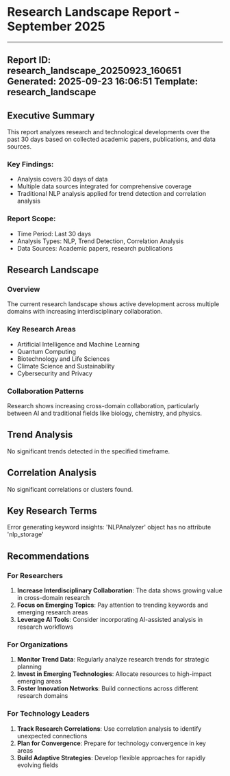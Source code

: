 # Research Landscape Report - September 2025

---
**Report ID:** research_landscape_20250923_160651
**Generated:** 2025-09-23 16:06:51
**Template:** research_landscape
---

## Executive Summary

This report analyzes research and technological developments over the past 30 days based on collected academic papers, publications, and data sources.

### Key Findings:
- Analysis covers 30 days of data
- Multiple data sources integrated for comprehensive coverage
- Traditional NLP analysis applied for trend detection and correlation analysis

### Report Scope:
- Time Period: Last 30 days
- Analysis Types: NLP, Trend Detection, Correlation Analysis
- Data Sources: Academic papers, research publications


## Research Landscape

### Overview
The current research landscape shows active development across multiple domains with increasing interdisciplinary collaboration.

### Key Research Areas
- Artificial Intelligence and Machine Learning
- Quantum Computing 
- Biotechnology and Life Sciences
- Climate Science and Sustainability
- Cybersecurity and Privacy

### Collaboration Patterns
Research shows increasing cross-domain collaboration, particularly between AI and traditional fields like biology, chemistry, and physics.


## Trend Analysis

No significant trends detected in the specified timeframe.


## Correlation Analysis

No significant correlations or clusters found.


## Key Research Terms

Error generating keyword insights: 'NLPAnalyzer' object has no attribute 'nlp_storage'


## Recommendations

### For Researchers
1. **Increase Interdisciplinary Collaboration**: The data shows growing value in cross-domain research
2. **Focus on Emerging Topics**: Pay attention to trending keywords and emerging research areas
3. **Leverage AI Tools**: Consider incorporating AI-assisted analysis in research workflows

### For Organizations
1. **Monitor Trend Data**: Regularly analyze research trends for strategic planning
2. **Invest in Emerging Technologies**: Allocate resources to high-impact emerging areas
3. **Foster Innovation Networks**: Build connections across different research domains

### For Technology Leaders
1. **Track Research Correlations**: Use correlation analysis to identify unexpected connections
2. **Plan for Convergence**: Prepare for technology convergence in key areas
3. **Build Adaptive Strategies**: Develop flexible approaches for rapidly evolving fields

